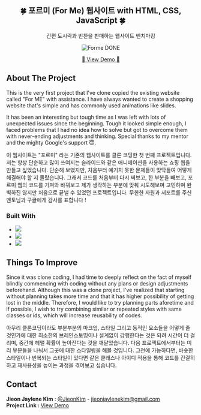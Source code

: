 <div align="center">
<h2>🍀 포르미 (For Me) 웹사이트 with HTML, CSS, JavaScript 🍀</h2>
  <p>
    간편 도시락과 반찬을 판매하는 웹사이트 벤치마킹
  </p>
  
  ![Forme DONE](https://user-images.githubusercontent.com/92348585/155891798-1aaaf8ac-91c2-4907-9963-c5b472e92581.gif)
  
  <a href="https://jieonkiim.github.io/ForMe_Web/">🔗 View Demo 🔗</a>
</div>


<!-- About The Project -->
## About The Project

This is the very first project that I've clone copied the existing website called "For ME" with assistance. 
I have always wanted to create a shopping website that's simple and has commonly used animations like slides. 

It has been an interesting but tough time as I was left with lots of unexpected issues since the beginning. 
Tough it looked simple enough, I faced problems that I had no idea how to solve but got to overcome them 
with never-ending adjustments and thinking. Special thanks to my mentor and the mighty Google's support 😇. 

이 웹사이트는 "포르미" 라는 기존의 웹사이트를 클론 코딩한 첫 번째 프로젝트입니다. 
저는 항상 단순하고 많이 쓰여지는 슬라이드와 같은 애니메이션을 사용하는 쇼핑 웹을 만들고 싶었습니다.
단순해 보였지만, 처음부터 예기치 못한 문제들이 맞닥들여 어떻게 해결해야 할 지 몰랐습니다. 그래서 코드를 처음부터 다시 써보고, 
한 부분을 빼보고, 포르미 웹의 코드를 가져와 바꿔보고 제가 생각하는 부분에 맞춰 시도해보며 고민하며 완벽하진 않지만 처음으로 끝낼 수 있었던 프로젝트입니다. 
무한한 자원과 서포트를 주신 멘토님과 구글에게 감사를 표합니다 ! 


<!-- Built With -->
### Built With
  
* <img src="https://img.shields.io/badge/HTML5-E34F26?style=flat-square&logo=HTML5&logoColor=white"/>
* <img src="https://img.shields.io/badge/CSS3-0B4EA2?style=flat-square&logo=CSS3&logoColor=white"/></a>
* <img src="https://img.shields.io/badge/JavaScript-F7DF1E?style=flat-square&logo=JavaScript&logoColor=white"/></a>


## Things To Improve

Since it was clone coding, I had time to deeply reflect on the fact of myself blindly commencing with coding without any plans or design adjustments beforehand. Although this was a clone project, I've realized that starting without planning takes more time and that it has higher possibility of getting lost in the middle. Therefore, I would like to try planning parts aforetime and if possible, I wish to try combining similar or repeated styles with same classes or ids, which will increase reusability of codes.  

아무리 클론코딩이라도 부분부분의 마크업, 스타일 그리고 동적인 요소들을 어떻게 줄 것인가에 대한 최소한의 브레인스토밍이나 설계없이 감행한다는 것은 되려 시간이 더 걸리며, 중간에 헤맬 확률이 높아진다는 것을 깨달았습니다. 다음 프로젝트에서부터는 미리 부분들을 나눠서 그곳에 대한 스타일링을 해볼 것입니다. 그전에 가능하다면, 바슷한 스타일이나 반복되는 스타일이 있다면 같은 클래스나 아이디 적용을 통해 코드를 간결히하고 재사용성을 높이는 과정을 겪어보고 싶습니다.



<!-- CONTACT -->
## Contact

<strong>Jieon Jaylene Kim</strong> : [@JieonKim](https://www.linkedin.com/in/jieon-kim-933a43a8/) - jieonjaylenekim@gmail.com
<br>
<strong>Project Link : </strong> [View Demo]( https://jieonkiim.github.io/ForMe_Web/)
